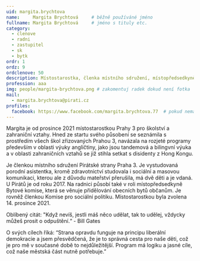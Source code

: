 ```yaml
---
uid: margita.brychtova
name:     Margita Brychtová  	# běžně používáné jméno
fullname: Margita Brychtová  	# jméno s tituly etc.
category:
  - clenove
  - radni
  - zastupitel
  - sk
  - bytk
ordr: 1
ordz: 9
ordclenove: 50
description: Místostarostka, členka místního sdružení, místopředsedkyně Bytové komise, členka Sociální komise # zobrazuje se v lide
profession: aaa
img: people/margita-brychtova.png # zakomentuj radek dokud není fotka
mail:
  - margita.brychtova@pirati.cz
profiles:
  facebook: https://www.facebook.com/margita.brychtova.77  # pokud nema, staci smazat tuto radku
---
```

Margita je od prosince 2021 místostarostkou Prahy 3 pro školství a zahraniční vztahy. Hned ze startu svého působení se seznámila s prostředím všech škol zřizovaných Prahou 3, navázala na rozjeté programy především v oblasti výuky angličtiny, jako jsou tandemová a bilingvní výuka a v oblasti zahraničních vztahů se již stihla setkat s disidenty z Hong Kongu.

Je členkou místního sdružení Pirátské strany Praha 3. Je vystudovaná porodní asistentka, kromě zdravotnictví studovala i sociální a masovou komunikaci, kterou ale z důvodu mateřství přerušila, má dvě děti a je vdaná. U Pirátů je od roku 2017. Na radnici působí také v roli místopředsedkyně Bytové komise, která se věnuje přidělování obecních bytů občanům. Je rovněž členkou Komise pro sociální politiku. Místostarostkou byla zvolena 14. prosince 2021.

Oblíbený citát: "Když nevíš, jestli máš něco udělat, tak to udělej, vždycky můžeš prosit o odpuštění.“ - Bill Gates

O svých cílech říká: “Strana opravdu funguje na principu liberální demokracie a jsem přesvědčená, že je to správná cesta pro naše děti, což je pro mě v současné době to nejdůležitější. Program má logiku a jasné cíle, což naše městská část nutně potřebuje.”
 

